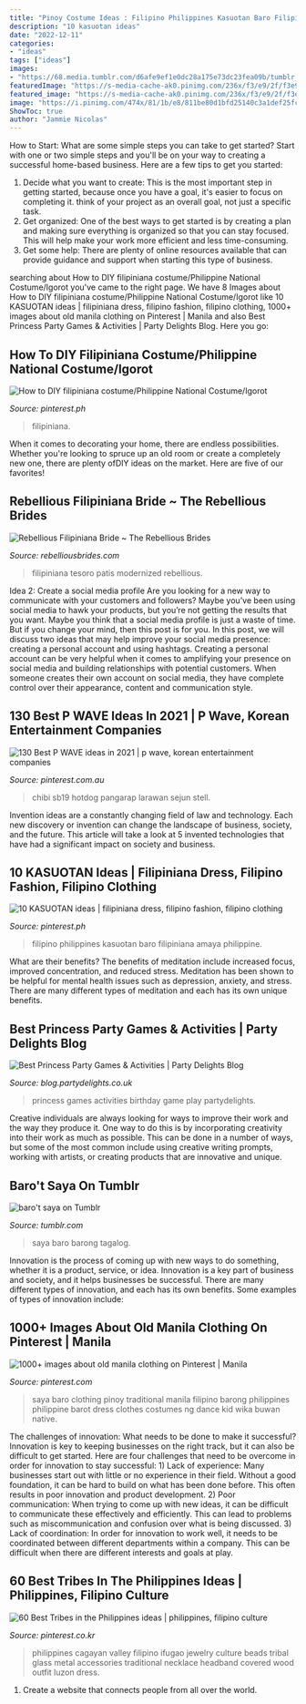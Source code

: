 ```yaml
---
title: "Pinoy Costume Ideas : Filipino Philippines Kasuotan Baro Filipiniana Amaya Philippine"
description: "10 kasuotan ideas"
date: "2022-12-11"
categories:
- "ideas"
tags: ["ideas"]
images:
- "https://68.media.tumblr.com/d6afe9ef1e0dc28a175e73dc23fea09b/tumblr_o7agoziKW31qetii7o1_500.jpg"
featuredImage: "https://s-media-cache-ak0.pinimg.com/236x/f3/e9/2f/f3e92f31ec489b14d9ae56ff3316fe5f.jpg"
featured_image: "https://s-media-cache-ak0.pinimg.com/236x/f3/e9/2f/f3e92f31ec489b14d9ae56ff3316fe5f.jpg"
image: "https://i.pinimg.com/474x/81/1b/e8/811be80d1bfd25140c3a1def25fc00da.jpg"
ShowToc: true
author: "Jammie Nicolas"
---
```



How to Start: What are some simple steps you can take to get started?
Start with one or two simple steps and you'll be on your way to creating a successful home-based business. Here are a few tips to get you started: 
1. Decide what you want to create: This is the most important step in getting started, because once you have a goal, it's easier to focus on completing it. think of your project as an overall goal, not just a specific task. 
2. Get organized: One of the best ways to get started is by creating a plan and making sure everything is organized so that you can stay focused. This will help make your work more efficient and less time-consuming. 
3. Get some help: There are plenty of online resources available that can provide guidance and support when starting this type of business.

	

		
searching about How to DIY filipiniana costume/Philippine National Costume/Igorot you've came to the right page. We have 8 Images about How to DIY filipiniana costume/Philippine National Costume/Igorot like 10 KASUOTAN ideas | filipiniana dress, filipino fashion, filipino clothing, 1000+ images about old manila clothing on Pinterest | Manila and also Best Princess Party Games &amp; Activities | Party Delights Blog. Here you go:
		
    
## How To DIY Filipiniana Costume/Philippine National Costume/Igorot

<img loading=lazy src="https://i.pinimg.com/736x/4d/66/13/4d661310c5d1f63b140e6fa0a64223e7.jpg" onerror="this.onerror=null;this.src='https://tse3.mm.bing.net/th?id=OIP.37T6yXEq5wCQs5djs3CRqQHaFj&amp;pid=15.1';" alt="How to DIY filipiniana costume/Philippine National Costume/Igorot">

_Source: pinterest.ph_

>filipiniana. 

	

When it comes to decorating your home, there are endless possibilities. Whether you're looking to spruce up an old room or create a completely new one, there are plenty ofDIY ideas on the market. Here are five of our favorites!

    
## Rebellious Filipiniana Bride ~ The Rebellious Brides

<img loading=lazy src="http://3.bp.blogspot.com/-FguhFjzRdTc/TpGo65fjvqI/AAAAAAAAA6o/DS_a4Ou8omc/s640/fil07-jpeg.jpg" onerror="this.onerror=null;this.src='https://tse1.mm.bing.net/th?id=OIP.yvXgAkxPv4QxOsNVZD08HQAAAA&amp;pid=15.1';" alt="Rebellious Filipiniana Bride ~ The Rebellious Brides">

_Source: rebelliousbrides.com_

>filipiniana tesoro patis modernized rebellious. 

	

Idea 2: Create a social media profile
Are you looking for a new way to communicate with your customers and followers? Maybe you’ve been using social media to hawk your products, but you’re not getting the results that you want. Maybe you think that a social media profile is just a waste of time. But if you change your mind, then this post is for you. In this post, we will discuss two ideas that may help improve your social media presence: creating a personal account and using hashtags.
Creating a personal account can be very helpful when it comes to amplifying your presence on social media and building relationships with potential customers. When someone creates their own account on social media, they have complete control over their appearance, content and communication style.

    
## 130 Best P WAVE Ideas In 2021 | P Wave, Korean Entertainment Companies

<img loading=lazy src="https://i.pinimg.com/474x/81/1b/e8/811be80d1bfd25140c3a1def25fc00da.jpg" onerror="this.onerror=null;this.src='https://tse1.mm.bing.net/th?id=OIP.O249I-NQYM6vHabbBLJ1IgAAAA&amp;pid=15.1';" alt="130 Best P WAVE ideas in 2021 | p wave, korean entertainment companies">

_Source: pinterest.com.au_

>chibi sb19 hotdog pangarap larawan sejun stell. 

	

Invention ideas are a constantly changing field of law and technology. Each new discovery or invention can change the landscape of business, society, and the future. This article will take a look at 5 invented technologies that have had a significant impact on society and business.

    
## 10 KASUOTAN Ideas | Filipiniana Dress, Filipino Fashion, Filipino Clothing

<img loading=lazy src="https://i.pinimg.com/474x/d0/02/33/d00233d20dcf00ccaacc80c9d9b99ee1--filipino-culture-phillipines.jpg" onerror="this.onerror=null;this.src='https://tse2.mm.bing.net/th?id=OIP.pi0335LuJrbQ6UYuu54j8QAAAA&amp;pid=15.1';" alt="10 KASUOTAN ideas | filipiniana dress, filipino fashion, filipino clothing">

_Source: pinterest.ph_

>filipino philippines kasuotan baro filipiniana amaya philippine. 

	

What are their benefits?
The benefits of meditation include increased focus, improved concentration, and reduced stress. Meditation has been shown to be helpful for mental health issues such as depression, anxiety, and stress. There are many different types of meditation and each has its own unique benefits.

    
## Best Princess Party Games &amp; Activities | Party Delights Blog

<img loading=lazy src="https://blog.partydelights.co.uk/wp-content/uploads/2016/03/princess-party-game-ideas-1050x700.jpg" onerror="this.onerror=null;this.src='https://tse3.mm.bing.net/th?id=OIP.GBvKrhc8ssY-w1aMa1Q8cQHaE8&amp;pid=15.1';" alt="Best Princess Party Games &amp; Activities | Party Delights Blog">

_Source: blog.partydelights.co.uk_

>princess games activities birthday game play partydelights. 

	

Creative individuals are always looking for ways to improve their work and the way they produce it. One way to do this is by incorporating creativity into their work as much as possible. This can be done in a number of ways, but some of the most common include using creative writing prompts, working with artists, or creating products that are innovative and unique.

    
## Baro&#039;t Saya On Tumblr

<img loading=lazy src="https://68.media.tumblr.com/d6afe9ef1e0dc28a175e73dc23fea09b/tumblr_o7agoziKW31qetii7o1_500.jpg" onerror="this.onerror=null;this.src='https://tse1.mm.bing.net/th?id=OIP.71xG7WAVJ7y5rLWcoPJ5vgHaKk&amp;pid=15.1';" alt="baro&#039;t saya on Tumblr">

_Source: tumblr.com_

>saya baro barong tagalog. 

	

Innovation is the process of coming up with new ways to do something, whether it is a product, service, or idea. Innovation is a key part of business and society, and it helps businesses be successful. There are many different types of innovation, and each has its own benefits. Some examples of types of innovation include:

    
## 1000+ Images About Old Manila Clothing On Pinterest | Manila

<img loading=lazy src="https://s-media-cache-ak0.pinimg.com/236x/f3/e9/2f/f3e92f31ec489b14d9ae56ff3316fe5f.jpg" onerror="this.onerror=null;this.src='https://tse3.mm.bing.net/th?id=OIP.MpL4q-OiyD8xmuoayGnVHAHaJ2&amp;pid=15.1';" alt="1000+ images about old manila clothing on Pinterest | Manila">

_Source: pinterest.com_

>saya baro clothing pinoy traditional manila filipino barong philippines philippine barot dress clothes costumes ng dance kid wika buwan native. 

	

The challenges of innovation: What needs to be done to make it successful?
Innovation is key to keeping businesses on the right track, but it can also be difficult to get started. Here are four challenges that need to be overcome in order for innovation to stay successful: 1) Lack of experience: Many businesses start out with little or no experience in their field. Without a good foundation, it can be hard to build on what has been done before. This often results in poor innovation and product development. 2) Poor communication: When trying to come up with new ideas, it can be difficult to communicate these effectively and efficiently. This can lead to problems such as miscommunication and confusion over what is being discussed. 3) Lack of coordination: In order for innovation to work well, it needs to be coordinated between different departments within a company. This can be difficult when there are different interests and goals at play.

    
## 60 Best Tribes In The Philippines Ideas | Philippines, Filipino Culture

<img loading=lazy src="https://i.pinimg.com/236x/ad/d8/9d/add89d924676216ecb32a359ffe8cc46--cagayan-valley-tribal-jewelry.jpg" onerror="this.onerror=null;this.src='https://tse3.mm.bing.net/th?id=OIP.8cR_hG4tdbSLM4MbGsPIOAAAAA&amp;pid=15.1';" alt="60 Best Tribes in the Philippines ideas | philippines, filipino culture">

_Source: pinterest.co.kr_

>philippines cagayan valley filipino ifugao jewelry culture beads tribal glass metal accessories traditional necklace headband covered wood outfit luzon dress. 

	

1. Create a website that connects people from all over the world.

